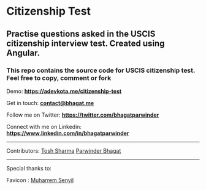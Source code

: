 # Citizenship Test

## Practise questions asked in the USCIS citizenship interview test. Created using Angular.

### This repo contains the source code for USCIS citizenship test. Feel free to copy, comment or fork

Demo: **https://adevkota.me/citizenship-test**

Get in touch: **contact@bhagat.me**

Follow me on Twitter: **https://twitter.com/bhagatparwinder**

Connect with me on Linkedin: **https://www.linkedin.com/in/bhagatparwinder**

---
Contributors:
[Tosh Sharma](https://adevkota.me/)
[Parwinder Bhagat](https://bhagat.me/)

---

Special thanks to:

Favicon : [Muharrem Senyil](https://dribbble.com/msenyil)

